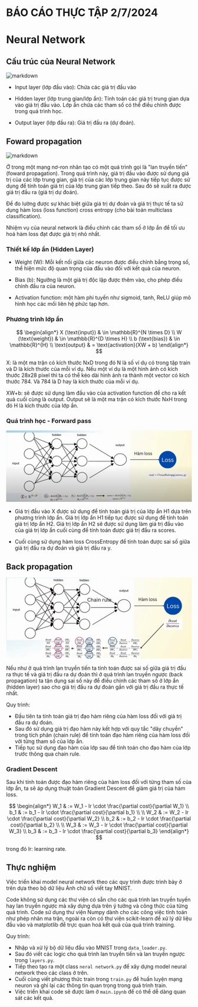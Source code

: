 # BÁO CÁO THỰC TẬP 2/7/2024 #

# Neural Network #

## Cấu trúc của Neural Network ##

![markdown](https://developers.google.com/static/machine-learning/crash-course/images/1hidden.svg)

* Input layer (lớp đầu vào): Chứa các giá trị đầu vào

* Hidden layer (lớp trung gian/lớp ẩn): Tính toán các giá trị trung gian dựa vào giá trị đầu vào. Lớp ẩn chứa các tham số có thể điều chỉnh được trong quá trình học.

* Output layer (lớp đầu ra): Giá trị đầu ra (dự đoán).

## Foward propagation ##

![markdown](https://media.licdn.com/dms/image/D5612AQE5LhqHLhJ2gg/article-cover_image-shrink_423_752/0/1696319165808?e=1725494400&v=beta&t=iHXIWb_vMSeryZWmFvZ3vyFwXN4s70sNWYFblfOtMyg)

Ở trong một mạng nơ-ron nhân tạo có một quá trình gọi là "lan truyền tiến" (foward propagation). Trong quá trình này, giá trị đầu vào được sử dụng giá trị của các lớp trung gian, giá trị của các lớp trung gian này tiếp tục được sử dụng để tính toán giá trị của lớp trung gian tiếp theo. Sau đó sẽ xuất ra được giá trị đầu ra (giá trị dự đoán). 

Để đo lường được sự khác biệt giữa giá trị dự đoán và giá trị thực tế ta sử dụng hàm loss (loss function) cross entropy (cho bài toán multiclass classification).

Nhiệm vụ của neural network là điều chỉnh các tham số ở lớp ẩn để tối ưu hoá hàm loss đạt được giá trị nhỏ nhất. 

### Thiết kế lớp ẩn (Hidden Layer) ###

* Weight (W): Mỗi kết nối giữa các neuron được điều chỉnh bẳng trọng số, thể hiện mức độ quan trọng của đầu vào đối với kết quả của neuron.
  
* Bias (b): Ngưỡng là một giá trị độc lập được thêm vào, cho phép điều chỉnh đầu ra của neuron.

* Activation function: một hàm phi tuyến như sigmoid, tanh, ReLU giúp mô hình học các mối liên hệ phức tạp hơn.

### Phương trình lớp ẩn ###
$$
\begin{align*}
X (\text{input}) & \in \mathbb{R}^{N \times D} \\
W (\text{weight}) & \in \mathbb{R}^{D \times H} \\
b (\text{bias}) & \in \mathbb{R}^{H} \\
\text{output} & = \text{activation}(XW + b)
\end{align*}
$$

X: là một ma trận có kích thước NxD trong đó N là số ví dụ có trong tập train và D là kích thước của mỗi ví dụ. Nếu một ví dụ là một hình ảnh có kích thước 28x28 pixel thì ta có thể kéo dài hình ảnh ra thành một vector có kích thước 784. Và 784 là D hay là kích thước của mỗi ví dụ. 

XW+b: sẽ được sử dụng làm đầu vào của activation function để cho ra kết quả cuối cùng là output. Output sẽ là một ma trận có kích thước NxH trong đó H là kích thước của lớp ẩn. 

### Quá trình học - Forward pass ###

![markdown](img/Untitled.png)

* Giá trị đầu vào X được sử dụng để tính toán giá trị của lớp ẩn H1 dựa trên phương trình lớp ẩn. Giá trị lớp ẩn H1 tiếp tục được sử dụng để tính toán giá trị lớp ẩn H2. Giá trị lớp ẩn H2 sẽ được sử dụng làm giá trị đầu vào của giá trị lớp ẩn cuối cùng để tính toán được giá trị đầu ra scores.

* Cuối cùng sử dụng hàm loss CrossEntropy để tính toán được sai số giữa giá trị đầu ra dự đoán và giá trị đầu ra y.

## Back propagation ##

![markdown](img/Untitled1.png)

Nếu như ở quá trình lan truyền tiến ta tính toán được sai số giữa giá trị đầu ra thực tế và giá trị đầu ra dự đoán thì ở quá trình lan truyền ngược (back propagation) ta tận dụng sai số này để điều chỉnh các tham số ở lớp ẩn (hidden layer) sao cho giá trị đầu ra dự đoán gần với giá trị đầu ra thực tế nhất. 

Quy trình:
* Đầu tiên ta tính toán giá trị đạo hàm riêng của hàm loss đối với giá trị đầu ra dự đoán.
* Sau đó sử dụng giá trị đạo hàm này kết hợp với quy tắc "dây chuyền" trong tích phân (chain rule) để tính toán đạo hàm riêng của hàm loss đối với từng tham số của lớp ẩn.
* Tiếp tục sử dụng đạo hàm của lớp sau để tính toán cho đạo hàm của lớp trước thông qua chain rule.

### Gradient Descent ###
Sau khi tính toán được đạo hàm riêng của hàm loss đối với từng tham số của lớp ẩn, ta sẽ áp dụng thuật toán Gradient Descent để giảm giá trị của hàm loss. 

$$
\begin{align*}
W_1 & := W_1 - lr \cdot \frac{\partial cost}{\partial W_1} \\
b_1 & := b_1 - lr \cdot \frac{\partial cost}{\partial b_1} \\
\\
W_2 & := W_2 - lr \cdot \frac{\partial cost}{\partial W_2} \\
b_2 & := b_2 - lr \cdot \frac{\partial cost}{\partial b_2} \\
\\
W_3 & := W_3 - lr \cdot \frac{\partial cost}{\partial W_3} \\
b_3 & := b_3 - lr \cdot \frac{\partial cost}{\partial b_3}
\end{align*}
$$

trong đó lr: learning rate. 

## Thực nghiệm ##
Việc triển khai model neural network theo các quy trình được trình bày ở trên dựa theo bộ dữ liệu Ảnh chữ số viết tay MNIST. 

Code không sử dụng các thư viện có sẵn cho các quá trình lan truyền tuyến hay lan truyền ngược mà xây dựng dựa trên ý tưởng và công thức của từng quá trình. Code sử dụng thư viện Numpy dành cho các công việc tính toán như phép nhân ma trận, ngoài ra còn có thư viện scikit-learn để xử lý dữ liệu đầu vào và matplotlib để trực quan hoá kết quả của quá trình training. 

Quy trình: 
* Nhập và xử lý bộ dữ liệu đầu vào MNIST trong `data_loader.py`.
* Sau đó viết các logic cho quá trình lan truyền tiến và lan truyền ngược trong `layers.py`.
* Tiếp theo tạo ra một class `neral network.py` để xây dựng model neural network theo các class ở trên.
* Cuối cùng viết phương thức train trong `train.py` để huấn luyện mạng neuron và ghi lại các thông tin quan trọng trong quá trình train.
* Việc triển khai code sẽ được làm ở `main.ipynb` để có thể dễ dàng quan sát các kết quả. 



